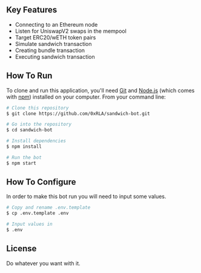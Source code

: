 
## Key Features

* Connecting to an Ethereum node
* Listen for UniswapV2 swaps in the mempool
* Target ERC20/wETH token pairs
* Simulate sandwich transaction
* Creating bundle transaction
* Executing sandwich transaction

## How To Run

To clone and run this application, you'll need [Git](https://git-scm.com) and [Node.js](https://nodejs.org/en/download/) (which comes with [npm](http://npmjs.com)) installed on your computer. From your command line:

```bash
# Clone this repository
$ git clone https://github.com/0xRLA/sandwich-bot.git

# Go into the repository
$ cd sandwich-bot

# Install dependencies
$ npm install

# Run the bot
$ npm start
```

## How To Configure

In order to make this bot run you will need to input some values.

```bash
# Copy and rename .env.template
$ cp .env.template .env

# Input values in
$ .env
```

## License

Do whatever you want with it.
